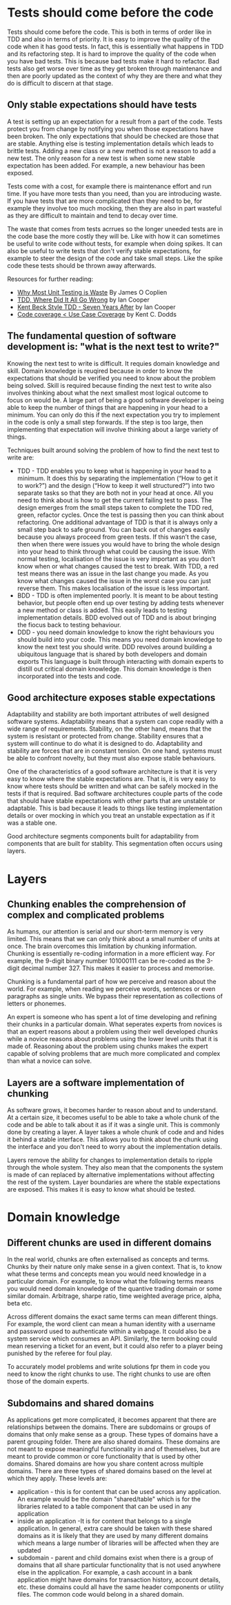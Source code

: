 # Tests should come before the code

Tests should come before the code. This is both in terms of order like in TDD and also in terms of priority. It is easy to improve the quality of the code when it has good tests. In fact, this is essentially what happens in TDD and its refactoring step. It is hard to improve the quality of the code when you have bad tests. This is because bad tests make it hard to refactor. Bad tests also get worse over time as they get broken through maintenance and then are poorly updated as the context of why they are there and what they do is difficult to discern at that stage.

## Only stable expectations should have tests

A test is setting up an expectation for a result from a part of the code. Tests protect you from change by notifying you when those expectations have been broken. The only expectations that should be checked are those that are stable. Anything else is testing implementation details which leads to brittle tests. Adding a new class or a new method is not a reason to add a new test. The only reason for a new test is when some new stable expectation has been added. For example, a new behaviour has been exposed.

Tests come with a cost, for example there is maintenance effort and run time. If you have more tests than you need, than you are introducing waste. If you have tests that are more complicated than they need to be, for example they involve too much mocking, then they are also in part wasteful as they are difficult to maintain and tend to decay over time.

The waste that comes from tests acrrues so the longer uneeded tests are in the code base the more costly they will be. Like with how it can sometimes be useful to write code without tests, for example when doing spikes. It can also be useful to write tests that don't verify stable expectations, for example to steer the design of the code and take small steps. Like the spike code these tests should be thrown away afterwards.

Resources for further reading:
 - [Why Most Unit Testing is Waste](https://rbcs-us.com/documents/Why-Most-Unit-Testing-is-Waste.pdf) By James O Coplien
 - [TDD, Where Did It All Go Wrong](https://youtu.be/HNjlJpuA5kQ) by Ian Cooper
 - [Kent Beck Style TDD - Seven Years After](https://github.com/iancooper/Presentations/blob/master/Kent%20Beck%20Style%20TDD%20-%20Seven%20Years%20After.pdf) by Ian Cooper
 - [Code coverage < Use Case Coverage](https://kentcdodds.com/blog/how-to-know-what-to-test#code-coverage--use-case-coverage) by Kent C. Dodds

## The fundamental question of software development is: "what is the next test to write?"

Knowing the next test to write is difficult. It requies domain knowledge and skill. Domain knowledge is reuqired because in order to know the expectations that should be verified you need to know about the problem being solved. Skill is required because finding the next test to write also involves thinking about what the next smallest most logical outcome to focus on would be. A large part of being a good software developer is being able to keep the number of things that are happening in your head to a minimum. You can only do this if the next expectation you try to implement in the code is only a small step forwards. If the step is too large, then implementing that expectation will involve thinking about a large variety of things. 

Techniques built around solving the problem of how to find the next test to write are:
 - TDD - TDD enables you to keep what is happening in your head to a minimum. It does this by separating the implementation (“How to get it to work?”) and the design (“How to keep it well structured?”) into two separate tasks so that they are both not in your head at once. All you need to think about is how to get the current failing test to pass. The design emerges from the small steps taken to complete the TDD red, green, refactor cycles. Once the test is passing then you can think about refactoring. One additional advantage of TDD is that it is always only a small step back to safe ground. You can back
out of changes easily because you always proceed from green tests. If this wasn’t the case, then when there were issues you would have to bring the whole design into your head to think through what could be causing the issue. With normal testing, localisation of the issue is very important as you don't know when or what changes caused the test to break. With TDD, a red test means there was an issue in the last change you made. As you know what changes caused the issue in the worst case you can just reverse them. This makes localisation of the issue is less important. 
 - BDD - TDD is often implemented poorly. It is meant to be about testing behavior, but people often end up over testing by adding tests whenever a new  method or class is added. This easily leads to testing implementation details. BDD evolved out of TDD and is about bringing the fiocus back to testing behaviour.
 - DDD - you need domain knowledge to know the right behaviours you should build into your code. This means you need domain knowledge to know the next test you should write. DDD revolves around building a ubiquitous language that is shared by both developers and domain exports This language is built through interacting with domain experts to distill out critical domain knowledge. This domain knowledge is then incorporated into the tests and code.

## Good architecture exposes stable expectations

Adaptability and stability are both important attributes of well designed software systems. Adaptability means that a system can cope readily with a wide range of requirements. Stability, on the other hand, means that the system is resistant or protected from change. Stability ensures that a system will continue to do what it is designed to do. Adaptability and stability are forces that are in constant tension. On one hand, systems must be able to confront novelty, but they must also expose stable behaviours. 

One of the characteristics of a good software architecture is that it is very easy to know where the stable expectations are. That is, it is very easy to know where tests should be written and what can be safely mocked in the tests if that is required. Bad software architectures couple parts of the code that should have stable expectations with other parts that are unstable or adaptable. This is bad because it leads to things like testing implementation details or over mocking in which you treat an unstable expectation as if it was a stable one.

Good architecture segments components built for adaptability from components that are built for stablity. This segmentation often occurs using layers.

# Layers

## Chunking enables the comprehension of complex and complicated problems

As humans, our attention is serial and our short-term memory is very limited. This means that we can only think about a small number of units at once. The brain overcomes this limitation by chunking information. Chunking is essentially re-coding information in a more efficient way. For example, the 9-digit binary number 101000111 can be re-coded as the 3-digit decimal number 327. This makes it easier to process and memorise.

Chunking is a fundamental part of how we perceive and reason about the world. For example, when reading we perceive words, sentences or even paragraphs as single units. We bypass their representation as collections of letters or phonemes. 

An expert is someone who has spent a lot of time developing and refining their chunks in a particular domain. What seperates experts from novices is that an expert reasons about a problem using their well developed chunks while a novice reasons about problems using the lower level units that it is made of. Reasoning about the problem using chunks makes the expert capable of solving problems that are much more complicated and complex than what a novice can solve. 

## Layers are a software implementation of chunking

As software grows, it becomes harder to reason about and to understand. At a certain size, it becomes useful to be able to take a whole chunk of the code and be able to talk about it as if it was a single unit. This is commonly done by creating a layer. A layer takes a whole chunk of code and and hides it behind a stable interface. This allows you to think about the chunk using the interface and you don't need to worry about the implementation details.

Layers remove the ability for changes to implementation details to ripple through the whole system. They also mean that the components the system is made of can replaced by alternative implementations without affecting the rest of the system. Layer boundaries are where the stable expectations are exposed. This makes it is easy to know what should be tested. 

# Domain knowledge

## Different chunks are used in different domains

In the real world, chunks are often externalised as concepts and terms. Chunks by their nature only make sense in a given context. That is, to know what these terms and concepts mean you would need knowledge in a particular domain. For example, to know what the following terms means you would need domain knowledge of the quantive trading domain or some similar domain. Arbitrage, sharpe ratio, time weighted average price, alpha, beta etc.

Across different domains the exact same terms can mean different things. For example, the word client can mean a human identity with a username and password used to authenticate within a webpage. It could also be a system service which consumes an API. Similarly, the term booking could mean reserving a ticket for an event, but it could also refer to a player being punished by the referee for foul play.

To accurately model problems and write solutions fpr them in code you need to know the right chunks to use. The right chunks to use are often those of the domain experts.

## Subdomains and shared domains

As applications get more complicated, it becomes apparent that there are relationships between the domains. There are subdomains or groups of domains that only make sense as a group. These types of domains have a parent grouping folder. There are also shared domains. These domains are not meant to expose meaningful functionality in and of themselves, but are meant to provide common or core functionality that is used by other domains. Shared domains are how you share content across multiple domains. There are three types of shared domains based on the level at which they apply. These levels are:

 - application - this is for content that can be used across any application. An example would be the domain "shared/table" which is for the libraries related to a table component that can be used in any application
 - inside an application -It is for content that belongs to a single application. In general, extra care should be taken with these shared domains as it is likely that they are used by many different domains which means a large number of libraries will be affected when they are updated
 - subdomain - parent and child domains exist when there is a group of domains that all share particular functionality that is not used anywhere else in the application. For example, a cash account in a bank application might have domains for transaction history, account details, etc. these domains could all have the same header components or utility files. The common code would belong in a shared domain.